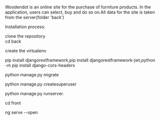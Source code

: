 Woodendot is an online site for the purchase of furniture products. In the application, users can select, buy and do so on.All data for the site is taken from the server(folder 'back')

Installation process:

clone the repository                                                                    
cd back

create the virtualenv

pip install djangorestframework,pip install djangorestframework-jwt,python -m pip install django-cors-headers

python manage.py migrate

python manage.py createsuperuser

python manage.py runserver.

cd front

ng serve --open
